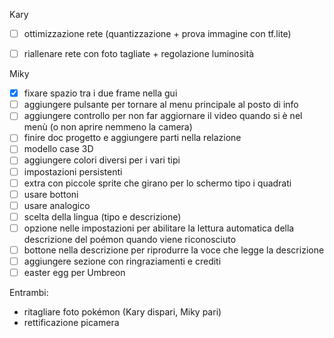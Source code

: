 Kary
- [ ] ottimizzazione rete (quantizzazione + prova immagine con tf.lite)
- [ ] riallenare rete con foto tagliate + regolazione luminosità


Miky
- [x] fixare spazio tra i due frame nella gui
- [ ] aggiungere pulsante per tornare al menu principale al posto di info
- [ ] aggiungere controllo per non far aggiornare il video quando si è nel menù (o non aprire nemmeno la camera)
- [ ] finire doc progetto e aggiungere parti nella relazione
- [ ] modello case 3D
- [ ] aggiungere colori diversi per i vari tipi
- [ ] impostazioni persistenti
- [ ] extra con piccole sprite che girano per lo schermo tipo i quadrati
- [ ] usare bottoni
- [ ] usare analogico
- [ ] scelta della lingua (tipo e descrizione)
- [ ] opzione nelle impostazioni per abilitare la lettura automatica della descrizione del poémon quando viene riconosciuto
- [ ] bottone nella descrizione per riprodurre la voce che legge la descrizione
- [ ] aggiungere sezione con ringraziamenti e crediti
- [ ] easter egg per Umbreon

Entrambi:
- ritagliare foto pokémon (Kary dispari, Miky pari)
- rettificazione picamera
